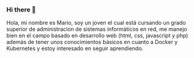 ### Hi there 👋

Hola, mi nombre es Mario, soy un joven el cual está cursando un grado superior de administracion de sistemas informáticos en red, me manejo bien en el campo basado en desarrollo web (html, css, javascript y php) además de tener unos conocimientos básicos en cuanto a Docker y Kubernetes y estoy interesado en seguir aprendiendo.
